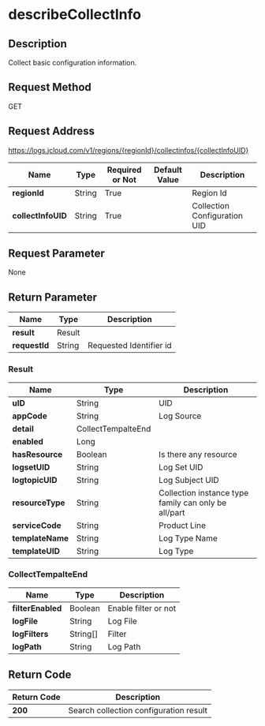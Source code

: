 # describeCollectInfo


## Description
Collect basic configuration information.

## Request Method
GET

## Request Address
https://logs.jcloud.com/v1/regions/{regionId}/collectinfos/{collectInfoUID}

|Name|Type|Required or Not|Default Value|Description|
|---|---|---|---|---|
|**regionId**|String|True| |Region Id|
|**collectInfoUID**|String|True| |Collection Configuration UID|

## Request Parameter
None


## Return Parameter
|Name|Type|Description|
|---|---|---|
|**result**|Result| |
|**requestId**|String|Requested Identifier id|

### Result
|Name|Type|Description|
|---|---|---|
|**uID**|String|UID|
|**appCode**|String|Log Source|
|**detail**|CollectTempalteEnd| |
|**enabled**|Long| |
|**hasResource**|Boolean|Is there any resource|
|**logsetUID**|String|Log Set UID|
|**logtopicUID**|String|Log Subject UID|
|**resourceType**|String|Collection instance type family can only be all/part|
|**serviceCode**|String|Product Line|
|**templateName**|String|Log Type Name|
|**templateUID**|String|Log Type|
### CollectTempalteEnd
|Name|Type|Description|
|---|---|---|
|**filterEnabled**|Boolean|Enable filter or not|
|**logFile**|String|Log File|
|**logFilters**|String[]|Filter|
|**logPath**|String|Log Path|

## Return Code
|Return Code|Description|
|---|---|
|**200**|Search collection configuration result|
